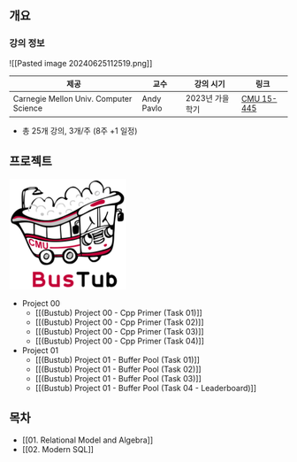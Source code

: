 ## 개요

### 강의 정보

![[Pasted image 20240625112519.png]]

| 제공                                     | 교수         | 강의 시기      | 링크                                                       |
| -------------------------------------- | ---------- | ---------- | -------------------------------------------------------- |
| Carnegie Mellon Univ. Computer Science | Andy Pavlo | 2023년 가을학기 | [CMU 15-445](https://15445.courses.cs.cmu.edu/fall2023/) |
- 총 25개 강의, 3개/주 (8주 +1 일정)

## 프로젝트

<img src="https://raw.githubusercontent.com/cmu-db/bustub/master/logo/bustub-whiteborder.svg" alt="BusTub Logo" height="200">

- Project 00
	- [[(Bustub) Project 00 - Cpp Primer (Task 01)]]
	- [[(Bustub) Project 00 - Cpp Primer (Task 02)]]
	- [[(Bustub) Project 00 - Cpp Primer (Task 03)]]
	- [[(Bustub) Project 00 - Cpp Primer (Task 04)]]
- Project 01
	- [[(Bustub) Project 01 - Buffer Pool (Task 01)]]
	- [[(Bustub) Project 01 - Buffer Pool (Task 02)]]
	- [[(Bustub) Project 01 - Buffer Pool (Task 03)]]
	- [[(Bustub) Project 01 - Buffer Pool (Task 04 - Leaderboard)]]

## 목차

- [[01. Relational Model and Algebra]]
- [[02. Modern SQL]]
